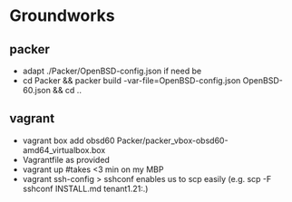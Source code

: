 Groundworks
=======
packer
------
- adapt ./Packer/OpenBSD-config.json if need be
- cd Packer && packer build -var-file=OpenBSD-config.json OpenBSD-60.json && cd ..

vagrant
-----
- vagrant box add obsd60 Packer/packer_vbox-obsd60-amd64_virtualbox.box
- Vagrantfile as provided
- vagrant up #takes <3 min on my MBP
- vagrant ssh-config > sshconf
  enables us to scp easily (e.g. scp -F sshconf INSTALL.md tenant1.21:.)
